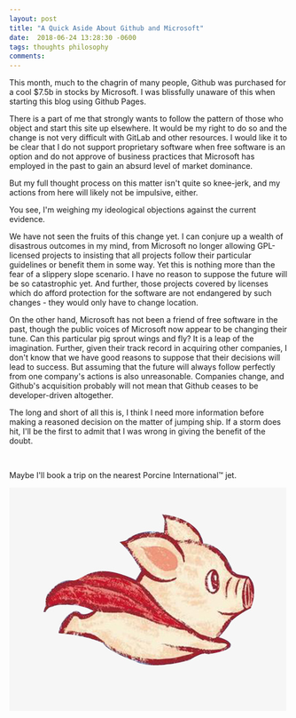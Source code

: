```yaml
---
layout: post
title: "A Quick Aside About Github and Microsoft"
date:  2018-06-24 13:28:30 -0600
tags: thoughts philosophy
comments: 
---
```

This month, much to the chagrin of many people, Github was purchased for a cool $7.5b in stocks by Microsoft. I was blissfully unaware of this when starting this blog using Github Pages.

There is a part of me that strongly wants to follow the pattern of those who object and start this site up elsewhere. It would be my right to do so and the change is not very difficult with GitLab and other resources. I would like it to be clear that I do not support proprietary software when free software is an option and do not approve of business practices that Microsoft has employed in the past to gain an absurd level of market dominance. 

But my full thought process on this matter isn't quite so knee-jerk, and my actions from here will likely not be impulsive, either.

You see, I'm weighing my ideological objections against the current evidence. 

We have not seen the fruits of this change yet. I can conjure up a wealth of disastrous outcomes in my mind, from Microsoft no longer allowing GPL-licensed projects to insisting that all projects follow their particular guidelines or benefit them in some way. Yet this is nothing more than the fear of a slippery slope scenario. I have no reason to suppose the future will be so catastrophic yet. And further, those projects covered by licenses which do afford protection for the software are not endangered by such changes - they would only have to change location.

On the other hand, Microsoft has not been a friend of free software in the past, though the public voices of Microsoft now appear to be changing their tune. Can this particular pig sprout wings and fly? It is a leap of the imagination. Further, given their track record in acquiring other companies, I don't know that we have good reasons to suppose that their decisions will lead to success. But assuming that the future will always follow perfectly from one company's actions is also unreasonable. Companies change, and Github's acquisition probably will not mean that Github ceases to be developer-driven altogether. 

The long and short of all this is, I think I need more information before making a reasoned decision on the matter of jumping ship. If a storm does hit, I'll be the first to admit that I was wrong in giving the benefit of the doubt. 

<br />

Maybe I'll book a trip on the nearest Porcine International&trade; jet.

![Stranger things have happened!](/media/images/flying-pig.jpg)


